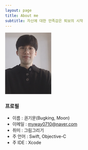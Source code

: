 ```yaml
---
layout: page
title: About me
subtitle: 자신에 대한 만족감은 퇴보의 시작
---
```



<img src="/img/aboutme/profile.png" height="200" />

### 프로필
- 이름 : 권기문(Bugking, Moon)
- 이메일 : myway0710@naver.com
- 취미 : 그림그리기
- 주 언어 : Swift, Objective-C
- 주 IDE : Xcode
